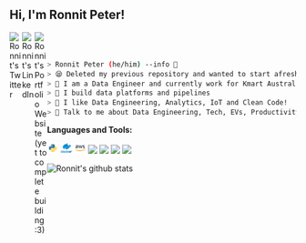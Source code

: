 ## Hi, I'm Ronnit Peter!

<a href="https://twitter.com/ronnitpeter">
  <img align="left" alt="Ronnit's Twitter" width="22px" src="https://cdn.jsdelivr.net/npm/simple-icons@v3/icons/twitter.svg" />
</a>

<a href="https://www.linkedin.com/in/ronnitpeter/">
  <img align="left" alt="Ronnit's LinkedIn" width="22px" src="https://cdn.jsdelivr.net/npm/simple-icons@v3/icons/linkedin.svg" />
</a>

<a href="https://www.ronnitpeter.com">
  <img align="left" alt="Ronnit's Portfolio Website (yet to complete building :3)" width="22px" src="https://cdn.jsdelivr.net/npm/simple-icons@v3/icons/medium.svg" />
</a>

<br/>
<br/>

<!-- **About Me :** -->

```bash
> Ronnit Peter (he/him) --info 👨
> 😪 Deleted my previous repository and wanted to start afresh
> 🔭 I am a Data Engineer and currently work for Kmart Australia
> 🌱 I build data platforms and pipelines
> 🌱 I like Data Engineering, Analytics, IoT and Clean Code!
> 💬 Talk to me about Data Engineering, Tech, EVs, Productivity
```


<!-- **Love For Community:** -->


**Languages and Tools:**

<code><img height="20" src="https://raw.githubusercontent.com/github/explore/80688e429a7d4ef2fca1e82350fe8e3517d3494d/topics/python/python.png"></code>
<code><img height="20" src="https://raw.githubusercontent.com/github/explore/80688e429a7d4ef2fca1e82350fe8e3517d3494d/topics/docker/docker.png"></code>
<code><img height="20" src="https://raw.githubusercontent.com/github/explore/80688e429a7d4ef2fca1e82350fe8e3517d3494d/topics/aws/aws.png"></code>
<code><img height="20" src="https://github.com/ronnitpeter/stack-icons/blob/master/logos/kafka-icon.svg"></code>
<code><img height="20" src="https://github.com/ronnitpeter/stack-icons/blob/master/logos/airflow.svg"></code>
<code><img height="20" src="https://github.com/ronnitpeter/stack-icons/blob/master/logos/elasticsearch.svg"></code>
<code><img height="20" src="https://github.com/ronnitpeter/stack-icons/blob/master/logos/kibana.svg"></code>

![Ronnit's github stats](https://github-readme-stats.vercel.app/api?username=ronnitpeter&show_icons=true&count_private=true)
